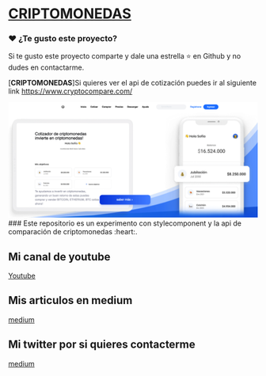 <p align="center">
  <a href="https://criptomonedas-concepto.netlify.app" target="_blank">
    <h1>CRIPTOMONEDAS</h1>
  </a>
</p>

### :heart: ¿Te gusto este proyecto?
Si te gusto este proyecto comparte y dale una estrella :star: en Github y no dudes en contactarme.

[**CRIPTOMONEDAS**]Si quieres ver el api de cotización puedes ir al siguiente link <a href="https://www.cryptocompare.com/" target="_blank">https://www.cryptocompare.com/</a>

<img src="src/assets/miniatura.png" />
### Este repositorio es un experimento con stylecomponent y la api de comparación de criptomonedas :heart:.



## Mi canal de youtube 

[Youtube](https://www.youtube.com/channel/UCQsrs_h91Q-baLx-n_rcdNg)

## Mis articulos en medium
[medium](https://devjaime.medium.com/)


## Mi twitter por si quieres contacterme
[medium](https://twitter.com/HsJhernandez)






